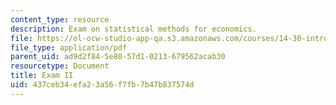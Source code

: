 ```yaml
---
content_type: resource
description: Exam on statistical methods for economics.
file: https://ol-ocw-studio-app-qa.s3.amazonaws.com/courses/14-30-introduction-to-statistical-methods-in-economics-spring-2009/437ceb34efa23a56f7fb7b47b837574d_MIT14_30s09_exam02_09.pdf
file_type: application/pdf
parent_uid: ad9d2f84-5e80-57d1-0213-679562acab30
resourcetype: Document
title: Exam II
uid: 437ceb34-efa2-3a56-f7fb-7b47b837574d
---
```

